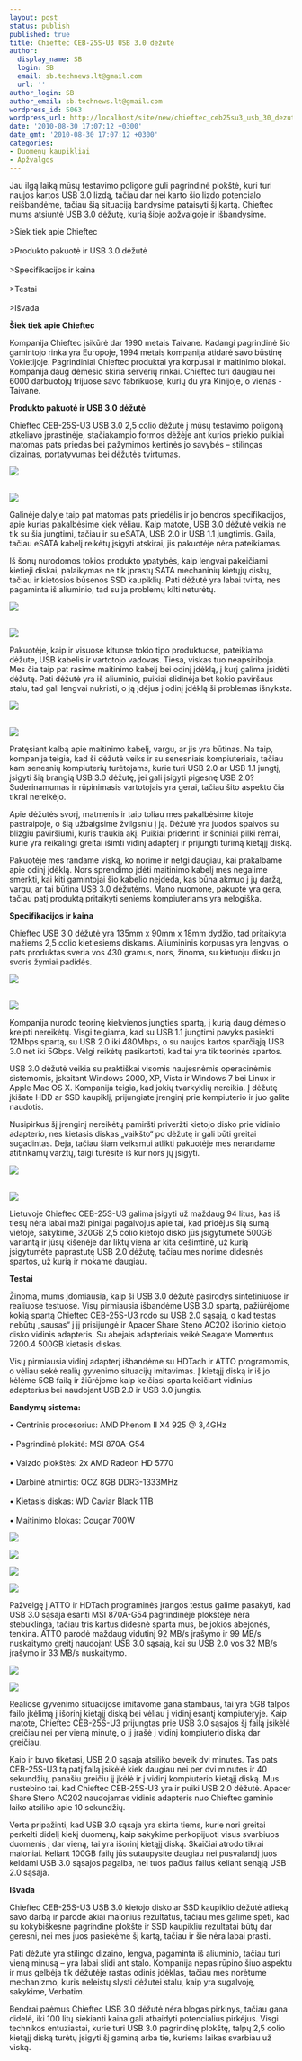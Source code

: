 ```yaml
---
layout: post
status: publish
published: true
title: Chieftec CEB-25S-U3 USB 3.0 dėžutė
author:
  display_name: SB
  login: SB
  email: sb.technews.lt@gmail.com
  url: ''
author_login: SB
author_email: sb.technews.lt@gmail.com
wordpress_id: 5063
wordpress_url: http://localhost/site/new/chieftec_ceb25su3_usb_30_dezute/
date: '2010-08-30 17:07:12 +0300'
date_gmt: '2010-08-30 17:07:12 +0300'
categories:
- Duomenų kaupikliai
- Apžvalgos
---
```

<p>Jau ilgą laiką mūsų testavimo poligone guli pagrindinė plokštė, kuri turi naujos kartos USB 3.0 lizdą, tačiau dar nei karto šio lizdo potencialo neišbandėme, tačiau šią situaciją bandysime pataisyti šį kartą. Chieftec mums atsiuntė USB 3.0 dėžutę, kurią šioje apžvalgoje ir išbandysime.</p>
<p>>Šiek tiek apie Chieftec<br />
<br />>Produkto pakuotė ir USB 3.0 dėžutė<br />
<br />>Specifikacijos ir kaina<br />
<br />>Testai<br />
<br />>Išvada</p>
<p><b>Šiek tiek apie Chieftec</b></p>
<p>Kompanija Chieftec įsikūrė dar 1990 metais Taivane. Kadangi pagrindinė šio gamintojo rinka yra Europoje, 1994 metais kompanija atidarė savo būstinę Vokietijoje. Pagrindiniai Chieftec produktai yra korpusai ir maitinimo blokai. Kompanija daug dėmesio skiria serverių rinkai. Chieftec turi daugiau nei 6000 darbuotojų trijuose savo fabrikuose, kurių du yra Kinijoje, o vienas - Taivane.</p>
<p><b>Produkto pakuotė ir USB 3.0 dėžutė</b></p>
<p>Chieftec CEB-25S-U3 USB 3.0 2,5 colio dėžutė į mūsų testavimo poligoną atkeliavo įprastinėje, stačiakampio formos dėžėje ant kurios priekio puikiai matomas pats priedas bei pažymimos kertinės jo savybės – stilingas dizainas, portatyvumas bei dėžutės tvirtumas.</p>
<p><a class="ns" href="http://sb.technews.lt/Chieftec%20USB%203.0%20Box/Dideles/2.JPG">
<div class="imgright"><img src="http://sb.technews.lt/Chieftec%20USB%203.0%20Box/Mazos/2.jpg"  /></div>
<p></a><a class="ns" href="http://sb.technews.lt/Chieftec%20USB%203.0%20Box/Dideles/1.JPG"><br /><img src="http://sb.technews.lt/Chieftec%20USB%203.0%20Box/Mazos/1.jpg" /><br /></a></p>
<p>Galinėje dalyje taip pat matomas pats priedėlis ir jo bendros specifikacijos, apie kurias pakalbėsime kiek vėliau. Kaip matote, USB 3.0 dėžutė veikia ne tik su šia jungtimi, tačiau ir su eSATA, USB 2.0 ir USB 1.1 jungtimis. Gaila, tačiau eSATA kabelį reikėtų įsigyti atskirai, jis pakuotėje nėra pateikiamas.</p>
<p>Iš šonų nurodomos tokios produkto ypatybės, kaip lengvai pakeičiami kietieji diskai, palaikymas ne tik įprastų SATA mechaninių kietųjų diskų, tačiau ir kietosios būsenos SSD kaupiklių. Pati dėžutė yra labai tvirta, nes pagaminta iš aliuminio, tad su ja problemų kilti neturėtų.</p>
<p><a class="ns" href="http://sb.technews.lt/Chieftec%20USB%203.0%20Box/Dideles/4.JPG">
<div class="imgright"><img src="http://sb.technews.lt/Chieftec%20USB%203.0%20Box/Mazos/4.jpg"  /></div>
<p></a><a class="ns" href="http://sb.technews.lt/Chieftec%20USB%203.0%20Box/Dideles/3.JPG"><br /><img src="http://sb.technews.lt/Chieftec%20USB%203.0%20Box/Mazos/3.jpg" /><br /></a></p>
<p>Pakuotėje, kaip ir visuose kituose tokio tipo produktuose, pateikiama dėžute, USB kabelis ir vartotojo vadovas. Tiesa, viskas tuo neapsiriboja. Mes čia taip pat rasime maitinimo kabelį bei odinį įdėklą, į kurį galima įsidėti dėžutę. Pati dėžutė yra iš aliuminio, puikiai slidinėja bet kokio paviršaus stalu, tad gali lengvai nukristi, o ją įdėjus į odinį įdėklą ši problemas išnyksta. </p>
<p><a class="ns" href="http://sb.technews.lt/Chieftec%20USB%203.0%20Box/Dideles/6.JPG">
<div class="imgright"><img src="http://sb.technews.lt/Chieftec%20USB%203.0%20Box/Mazos/6.jpg"  /></div>
<p></a><a class="ns" href="http://sb.technews.lt/Chieftec%20USB%203.0%20Box/Dideles/5.JPG"><br /><img src="http://sb.technews.lt/Chieftec%20USB%203.0%20Box/Mazos/5.jpg" /><br /></a></p>
<p>Pratęsiant kalbą apie maitinimo kabelį, vargu, ar jis yra būtinas. Na taip, kompanija teigia, kad ši dėžutė veiks ir su senesniais kompiuteriais, tačiau kam senesnių kompiuterių turėtojams, kurie turi USB 2.0 ar USB 1.1 jungtį, įsigyti šią brangią USB 3.0 dėžutę, jei gali įsigyti pigesnę USB 2.0? Suderinamumas ir rūpinimasis vartotojais yra gerai, tačiau šito aspekto čia tikrai nereikėjo.</p>
<p>Apie dėžutės svorį, matmenis ir taip toliau mes pakalbėsime kitoje pastraipoje, o šią užbaigsime žvilgsniu į ją. Dėžutė yra juodos spalvos su blizgiu paviršiumi, kuris traukia akį. Puikiai priderinti ir šoniniai pilki rėmai, kurie yra reikalingi greitai išimti vidinį adapterį ir prijungti turimą kietąjį diską.</p>
<p>Pakuotėje mes randame viską, ko norime ir netgi daugiau, kai prakalbame apie odinį įdėklą. Nors sprendimo įdėti maitinimo kabelį mes negalime smerkti, kai kiti gamintojai šio kabelio neįdeda, kas būna akmuo į jų daržą, vargu, ar tai būtina USB 3.0 dėžutėms. Mano nuomone, pakuotė yra gera, tačiau patį produktą pritaikyti seniems kompiuteriams yra nelogiška.</p>
<p><b>Specifikacijos ir kaina</b></p>
<p>Chieftec USB 3.0 dėžutė yra 135mm x 90mm x 18mm dydžio, tad pritaikyta mažiems 2,5 colio kietiesiems diskams. Aliumininis korpusas yra lengvas, o pats produktas sveria vos 430 gramus, nors, žinoma, su kietuoju disku jo svoris žymiai padidės. </p>
<p><a class="ns" href="http://sb.technews.lt/Chieftec%20USB%203.0%20Box/Dideles/8.JPG">
<div class="imgright"><img src="http://sb.technews.lt/Chieftec%20USB%203.0%20Box/Mazos/8.jpg"  /></div>
<p></a><a class="ns" href="http://sb.technews.lt/Chieftec%20USB%203.0%20Box/Dideles/7.JPG"><br /><img src="http://sb.technews.lt/Chieftec%20USB%203.0%20Box/Mazos/7.jpg" /><br /></a></p>
<p>Kompanija nurodo teorinę kiekvienos jungties spartą, į kurią daug dėmesio kreipti nereikėtų. Visgi teigiama, kad su USB 1.1 jungtimi pavyks pasiekti 12Mbps spartą, su USB 2.0 iki 480Mbps, o su naujos kartos sparčiąją USB 3.0 net iki 5Gbps. Vėlgi reikėtų pasikartoti, kad tai yra tik teorinės spartos.</p>
<p>USB 3.0 dėžutė veikia su praktiškai visomis naujesnėmis operacinėmis sistemomis, įskaitant Windows 2000, XP, Vista ir Windows 7 bei Linux ir Apple Mac OS X. Kompanija teigia, kad jokių tvarkyklių nereikia. Į dėžutę įkišate HDD ar SSD kaupiklį, prijungiate įrenginį prie kompiuterio ir juo galite naudotis.</p>
<p>Nusipirkus šį įrenginį nereikėtų pamiršti priveržti kietojo disko prie vidinio adapterio, nes kietasis diskas „vaikšto“ po dėžutę ir gali būti greitai sugadintas. Deja, tačiau šiam veiksmui atlikti pakuotėje mes nerandame atitinkamų varžtų, taigi turėsite iš kur nors jų įsigyti.</p>
<p><a class="ns" href="http://sb.technews.lt/Chieftec%20USB%203.0%20Box/Dideles/10.JPG">
<div class="imgright"><img src="http://sb.technews.lt/Chieftec%20USB%203.0%20Box/Mazos/10.jpg"  /></div>
<p></a><a class="ns" href="http://sb.technews.lt/Chieftec%20USB%203.0%20Box/Dideles/9.JPG"><br /><img src="http://sb.technews.lt/Chieftec%20USB%203.0%20Box/Mazos/9.jpg" /><br /></a></p>
<p>Lietuvoje Chieftec CEB-25S-U3 galima įsigyti už maždaug 94 litus, kas iš tiesų nėra labai maži pinigai pagalvojus apie tai, kad pridėjus šią sumą vietoje, sakykime, 320GB 2,5 colio kietojo disko jūs įsigytumėte 500GB variantą ir jūsų kišenėje dar liktų viena ar kita dešimtinė, už kurią įsigytumėte paprastutę USB 2.0 dėžutę, tačiau mes norime didesnės spartos, už kurią ir mokame daugiau.</p>
<p><b>Testai</b></p>
<p>Žinoma, mums įdomiausia, kaip ši USB 3.0 dėžutė pasirodys sintetiniuose ir realiuose testuose. Visų pirmiausia išbandėme USB 3.0 spartą, pažiūrėjome kokią spartą Chieftec CEB-25S-U3 rodo su USB 2.0 sąsają, o kad testas nebūtų „sausas“ į jį prisijungė ir Apacer Share Steno AC202 išorinio kietojo disko vidinis adapteris. Su abejais adapteriais veikė Seagate Momentus 7200.4 500GB kietasis diskas.</p>
<p>Visų pirmiausia vidinį adapterį išbandėme su HDTach ir ATTO programomis, o vėliau sekė realių gyvenimo situacijų imitavimas. Į kietąjį diską ir iš jo kėlėme 5GB failą ir žiūrėjome kaip keičiasi sparta keičiant vidinius adapterius bei naudojant USB 2.0 ir USB 3.0 jungtis.</p>
<p><b>Bandymų sistema:</b></p>
<p>• Centrinis procesorius: AMD Phenom II X4 925 @ 3,4GHz<br />
<br />• Pagrindinė plokštė: MSI 870A-G54<br />
<br />• Vaizdo plokštės: 2x AMD Radeon HD 5770<br />
<br />• Darbinė atmintis: OCZ 8GB DDR3-1333MHz<br />
<br />• Kietasis diskas: WD Caviar Black 1TB<br />
<br />• Maitinimo blokas: Cougar 700W</p>
<p><img src="http://sb.technews.lt/Chieftec%20USB%203.0%20Box/Dideles/11.jpg" /></p>
<p><img src="http://sb.technews.lt/Chieftec%20USB%203.0%20Box/Dideles/12.png" /></p>
<p><img src="http://sb.technews.lt/Chieftec%20USB%203.0%20Box/Dideles/13.jpg" /></p>
<p><img src="http://sb.technews.lt/Chieftec%20USB%203.0%20Box/Dideles/14.png" /></p>
<p>Pažvelgę į ATTO ir HDTach programinės įrangos testus galime pasakyti, kad USB 3.0 sąsaja esanti MSI 870A-G54 pagrindinėje plokštėje nėra stebuklinga, tačiau tris kartus didesnė sparta mus, be jokios abejonės, tenkina. ATTO parodė maždaug vidutinį 92 MB/s įrašymo ir 99 MB/s nuskaitymo greitį naudojant USB 3.0 sąsają, kai su USB 2.0 vos 32 MB/s įrašymo ir 33 MB/s nuskaitymo.</p>
<p><img src="http://sb.technews.lt/Chieftec%20USB%203.0%20Box/Dideles/15.png" /></p>
<p><img src="http://sb.technews.lt/Chieftec%20USB%203.0%20Box/Dideles/16.png" /></p>
<p>Realiose gyvenimo situacijose imitavome gana stambaus, tai yra 5GB talpos failo įkėlimą į išorinį kietąjį diską bei vėliau į vidinį esantį kompiuteryje. Kaip matote, Chieftec CEB-25S-U3 prijungtas prie USB 3.0 sąsajos šį failą įsikėlė greičiau nei per vieną minutę, o jį įrašė į vidinį kompiuterio diską dar greičiau. </p>
<p>Kaip ir buvo tikėtasi, USB 2.0 sąsaja atsiliko beveik dvi minutes. Tas pats CEB-25S-U3 tą patį failą įsikėlė kiek daugiau nei per dvi minutes ir 40 sekundžių, panašiu greičiu jį įkėlė ir į vidinį kompiuterio kietąjį diską. Mus nustebino tai, kad Chieftec CEB-25S-U3 yra ir puiki USB 2.0 dėžutė. Apacer Share Steno AC202 naudojamas vidinis adapteris nuo Chieftec gaminio laiko atsiliko apie 10 sekundžių.</p>
<p>Verta pripažinti, kad USB 3.0 sąsaja yra skirta tiems, kurie nori greitai perkelti didelį kiekį duomenų, kaip sakykime perkopijuoti visus svarbiuos duomenis į dar vieną, tai yra išorinį kietąjį diską. Skaičiai atrodo tikrai maloniai. Keliant 100GB failų jūs sutaupysite daugiau nei pusvalandį juos keldami USB 3.0 sąsajos pagalba, nei tuos pačius failus keliant senąją USB 2.0 sąsaja.</p>
<p><b>Išvada</b></p>
<p>Chieftec CEB-25S-U3 USB 3.0 kietojo disko ar SSD kaupiklio dėžutė atlieką savo darbą ir parodė akiai malonius rezultatus, tačiau mes galime spėti, kad su kokybiškesne pagrindine plokšte ir SSD kaupikliu rezultatai būtų dar geresni, nei mes juos pasiekėme šį kartą, tačiau ir šie nėra labai prasti.</p>
<p>Pati dėžutė yra stilingo dizaino, lengva, pagaminta iš aliuminio, tačiau turi vieną minusą – yra labai slidi ant stalo. Kompanija nepasirūpino šiuo aspektu ir mus gelbėja tik dėžutėje rastas odinis įdėklas, tačiau mes norėtume mechanizmo, kuris neleistų slysti dėžutei stalu, kaip yra sugalvoję, sakykime, Verbatim.</p>
<p>Bendrai paėmus Chieftec USB 3.0 dėžutė nėra blogas pirkinys, tačiau gana didelė, iki 100 litų siekianti kaina gali atbaidyti potencialius pirkėjus. Visgi technikos entuziastai, kurie turi USB 3.0 pagrindinę plokštę, talpų 2,5 colio kietąjį diską turėtų įsigyti šį gaminą arba tie, kuriems laikas svarbiau už viską.<br /></p>

